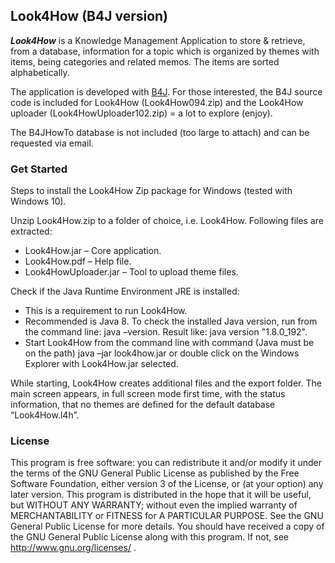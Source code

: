 ## Look4How (B4J version)

***Look4How*** is a Knowledge Management Application to store & retrieve, from a database, information for a topic which is organized by themes with items, being categories and related memos. The items are sorted alphabetically.

The application is developed with [B4J](http://https://www.b4x.com/b4j.html).
For those interested, the B4J source code is included for Look4How (Look4How094.zip) and the Look4How uploader (Look4HowUploader102.zip) = a lot to explore (enjoy).

The B4JHowTo database is not included (too large to attach) and can be requested via email.

### Get Started
Steps to install the Look4How Zip package for Windows (tested with Windows 10). 
 
Unzip Look4How.zip to a folder of choice, i.e. Look4How.
Following files are extracted:
* Look4How.jar – Core application.
* Look4How.pdf – Help file.
* Look4HowUploader.jar – Tool to upload theme files.

Check if the Java Runtime Environment JRE is installed:
* This is a requirement to run Look4How.
* Recommended is Java 8. To check the installed Java version, run from the command line: java –version. Result like: java version "1.8.0_192".
* Start Look4How from the command line with command (Java must be on the path) java –jar look4how.jar or double click on the Windows Explorer with Look4How.jar selected.

While starting, Look4How creates additional files and the export folder.
The main screen appears, in full screen mode first time, with the status information, that no themes are defined for the default database “Look4How.l4h”. 

### License
This program is free software: you can redistribute it and/or modify it under the terms of the GNU General Public License as published by the Free Software Foundation, either version 3 of the License, or (at your option) any later version. This program is distributed in the hope that it will be useful, but WITHOUT ANY WARRANTY; without even the implied warranty of MERCHANTABILITY or FITNESS for A PARTICULAR PURPOSE.  See the GNU General Public License for more details. You should have received a copy of the GNU General Public License along with this program. If not, see http://www.gnu.org/licenses/ . 
 
